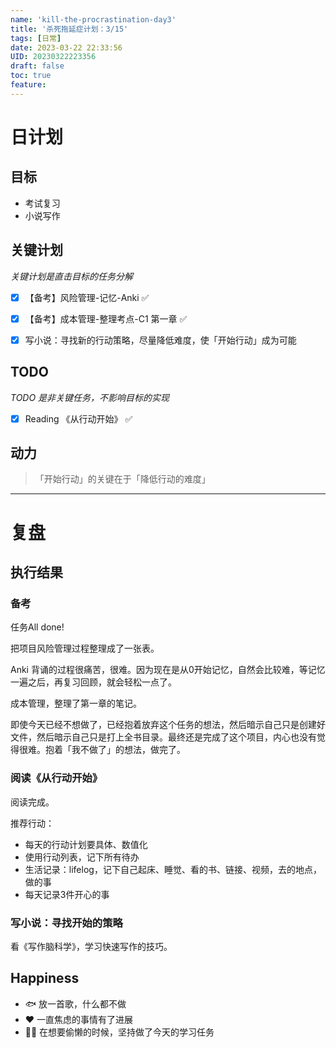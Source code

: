 ```yaml
---
name: 'kill-the-procrastination-day3'
title: '杀死拖延症计划：3/15'
tags: [日常]
date: 2023-03-22 22:33:56
UID: 20230322223356
draft: false
toc: true
feature: 
---
```



# 日计划
## 目标
- 考试复习
- 小说写作

## 关键计划
*关键计划是直击目标的任务分解*
- [x] 【备考】风险管理-记忆-Anki ✅
- [x] 【备考】成本管理-整理考点-C1 第一章 ✅
- [x] 写小说：寻找新的行动策略，尽量降低难度，使「开始行动」成为可能


<!--more-->

## TODO
*TODO 是非关键任务，不影响目标的实现*
- [x] Reading 《从行动开始》 ✅

## 动力

> 「开始行动」的关键在于「降低行动的难度」

---

# 复盘

## 执行结果

### 备考

任务All done!

把项目风险管理过程整理成了一张表。

Anki 背诵的过程很痛苦，很难。因为现在是从0开始记忆，自然会比较难，等记忆一遍之后，再复习回顾，就会轻松一点了。

成本管理，整理了第一章的笔记。

即使今天已经不想做了，已经抱着放弃这个任务的想法，然后暗示自己只是创建好文件，然后暗示自己只是打上全书目录。最终还是完成了这个项目，内心也没有觉得很难。抱着「我不做了」的想法，做完了。

### 阅读《从行动开始》

阅读完成。

推荐行动：
- 每天的行动计划要具体、数值化
- 使用行动列表，记下所有待办
- 生活记录：lifelog，记下自己起床、睡觉、看的书、链接、视频，去的地点，做的事
- 每天记录3件开心的事

### 写小说：寻找开始的策略

看《写作脑科学》，学习快速写作的技巧。

## Happiness

- 🐟 放一首歌，什么都不做
- ❤️ 一直焦虑的事情有了进展
- 👍🏻 在想要偷懒的时候，坚持做了今天的学习任务